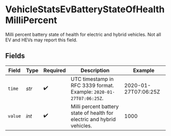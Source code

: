 # VehicleStatsEvBatteryStateOfHealthMilliPercent

Milli percent battery state of health for electric and hybrid vehicles. Not all EV and HEVs may report this field.


## Fields

| Field                                                                   | Type                                                                    | Required                                                                | Description                                                             | Example                                                                 |
| ----------------------------------------------------------------------- | ----------------------------------------------------------------------- | ----------------------------------------------------------------------- | ----------------------------------------------------------------------- | ----------------------------------------------------------------------- |
| `time`                                                                  | *str*                                                                   | :heavy_check_mark:                                                      | UTC timestamp in RFC 3339 format. Example: `2020-01-27T07:06:25Z`.      | 2020-01-27T07:06:25Z                                                    |
| `value`                                                                 | *int*                                                                   | :heavy_check_mark:                                                      | Milli percent battery state of health for electric and hybrid vehicles. | 1000                                                                    |
